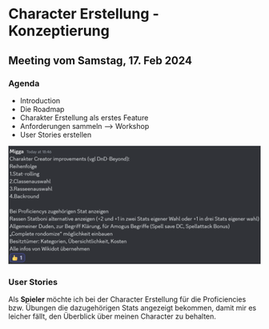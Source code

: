 # Character Erstellung - Konzeptierung

## Meeting vom Samstag, 17. Feb 2024

### Agenda

- Introduction
- Die Roadmap
- Charakter Erstellung als erstes Feature
- Anforderungen sammeln --> Workshop
- User Stories erstellen

![Bildschrim aufnahme einer Discord Nachricht](../media/character_creator_first_concept_for_MVP.png)

### User Stories

Als **Spieler** möchte ich bei der Character Erstellung für die Proficiencies bzw. Übungen die dazugehörigen Stats angezeigt bekommen, damit mir es leicher fällt, den Überblick über meinen Character zu behalten.

